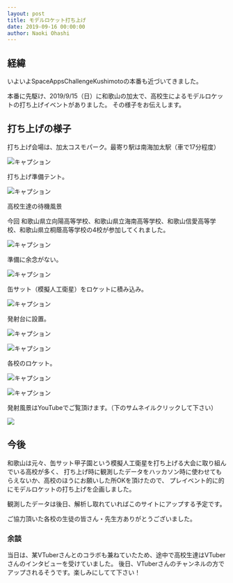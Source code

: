 ```yaml
---
layout: post
title: モデルロケット打ち上げ
date: 2019-09-16 00:00:00
author: Naoki Ohashi
---
```


## 経緯
いよいよSpaceAppsChallengeKushimotoの本番も近づいてきました。


本番に先駆け、2019/9/15（日）に和歌山の加太で、高校生によるモデルロケットの打ち上げイベントがありました。
その様子をお伝えします。


## 打ち上げの様子

打ち上げ会場は、加太コスモパーク。最寄り駅は南海加太駅（車で17分程度）

![キャプション]({{site.baseurl}}/img/2019-08-16-01.jpg)


打ち上げ準備テント。

![キャプション]({{site.baseurl}}/img/2019-08-16-02.jpg)


高校生達の待機風景

今回 和歌山県立向陽高等学校、和歌山県立海南高等学校、和歌山信愛高等学校、和歌山県立桐蔭高等学校の4校が参加してくれました。

![キャプション]({{site.baseurl}}/img/2019-08-16-03.jpg)


準備に余念がない。

![キャプション]({{site.baseurl}}/img/2019-08-16-04.jpg)


缶サット（模擬人工衛星）をロケットに積み込み。

![キャプション]({{site.baseurl}}/img/2019-08-16-05.jpg)


発射台に設置。

![キャプション]({{site.baseurl}}/img/2019-08-16-06.jpg)

![キャプション]({{site.baseurl}}/img/2019-08-16-07.jpg)


各校のロケット。

![キャプション]({{site.baseurl}}/img/2019-08-16-08.jpg)

![キャプション]({{site.baseurl}}/img/2019-08-16-09.jpg)



発射風景はYouTubeでご覧頂けます。（下のサムネイルクリックして下さい）


[![](https://img.youtube.com/vi/dIm8g0KGRic/0.jpg)](https://www.youtube.com/watch?v=dIm8g0KGRic)



## 今後

和歌山は元々、缶サット甲子園という模擬人工衛星を打ち上げる大会に取り組んでいる高校が多く、
打ち上げ時に観測したデータをハッカソン時に使わせてもらえないか、高校のほうにお願いした所OKを頂けたので、
プレイベント的に的にモデルロケットの打ち上げを企画しました。

観測したデータは後日、解析し取れていればこのサイトにアップする予定です。

ご協力頂いた各校の生徒の皆さん・先生方ありがとうございました。


### 余談

当日は、某VTuberさんとのコラボも兼ねていたため、途中で高校生達はVTuberさんのインタビューを受けていました。
後日、VTuberさんのチャンネルの方でアップされるそうです。楽しみにしてて下さい！
